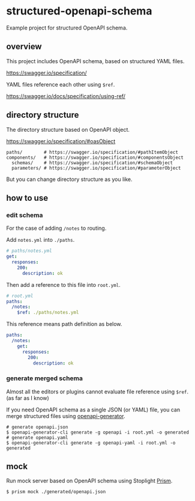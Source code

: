 # structured-openapi-schema

Example project for structured OpenAPI schema.

## overview

This project includes OpenAPI schema, based on structured YAML files.

https://swagger.io/specification/

YAML files reference each other using `$ref`.

https://swagger.io/docs/specification/using-ref/

## directory structure

The directory structure based on OpenAPI object.

https://swagger.io/specification/#oasObject

```shell
paths/        # https://swagger.io/specification/#pathItemObject
components/   # https://swagger.io/specification/#componentsObject
  schemas/    # https://swagger.io/specification/#schemaObject
  parameters/ # https://swagger.io/specification/#parameterObject
```

But you can change directory structure as you like.

## how to use

### edit schema

For the case of adding `/notes` to routing.

Add `notes.yml` into `./paths`.

```yaml
# paths/notes.yml
get:
  responses:
    200:
      description: ok
```

Then add a reference to this file into `root.yml`.

```yaml
# root.yml
paths:
  /notes:
    $ref: ./paths/notes.yml
```

This reference means path definition as below.

```yaml
paths:
  /notes:
    get:
      responses:
        200:
          description: ok
```

### generate merged schema

Almost all the editors or plugins cannot evaluate file reference using `$ref`. (as far as I know)

If you need OpenAPI schema as a single JSON (or YAML) file, you can merge structured files using [openapi-generator](https://github.com/OpenAPITools/openapi-generator
).

```shell
# generate openapi.json
$ openapi-generator-cli generate -g openapi -i root.yml -o generated
# generate openapi.yaml
$ openapi-generator-cli generate -g openapi-yaml -i root.yml -o generated
```

## mock

Run mock server based on OpenAPI schema using Stoplight [Prism](https://github.com/stoplightio/prism).

```shell
$ prism mock ./generated/openapi.json
```
